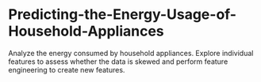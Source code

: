 # Predicting-the-Energy-Usage-of-Household-Appliances
Analyze the energy consumed by household appliances. Explore individual features to assess whether the data is skewed and perform feature engineering to create new features.

